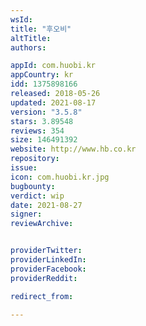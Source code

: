 ```yaml
---
wsId: 
title: "후오비"
altTitle: 
authors:

appId: com.huobi.kr
appCountry: kr
idd: 1375898166
released: 2018-05-26
updated: 2021-08-17
version: "3.5.8"
stars: 3.89548
reviews: 354
size: 146491392
website: http://www.hb.co.kr
repository: 
issue: 
icon: com.huobi.kr.jpg
bugbounty: 
verdict: wip
date: 2021-08-27
signer: 
reviewArchive:


providerTwitter: 
providerLinkedIn: 
providerFacebook: 
providerReddit: 

redirect_from:

---
```


